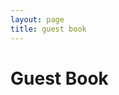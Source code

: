 ```yaml
---
layout: page
title: guest book
---
```


<h1>Guest Book</h1>
<script src="https://utteranc.es/client.js"
        repo="Pig30nidaE/Pig30nidaE.github.io"
        issue-term="pathname"
        label="comments"
        theme="gruvbox-dark"
        crossorigin="anonymous"
        async>
</script>